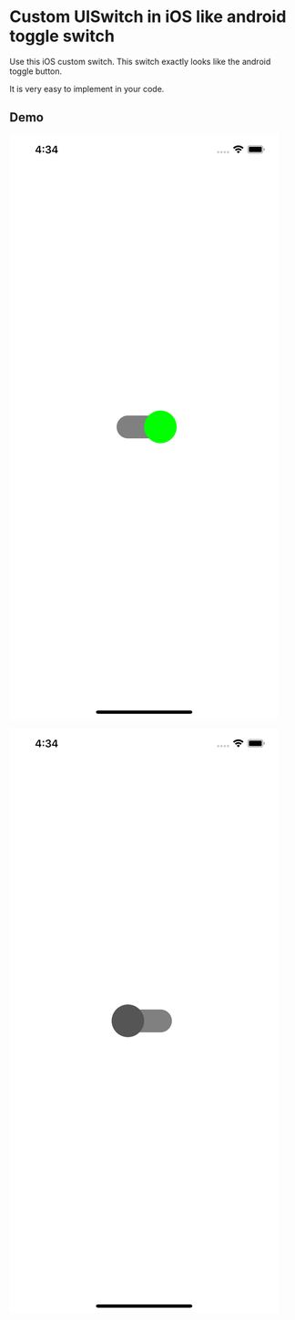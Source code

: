 # Custom UISwitch in iOS like android toggle switch
Use this iOS custom switch. This switch exactly looks like the android toggle button.

It is very easy to implement in your code.

## Demo

![ON state](https://github.com/warmodroid/Custom-UI-Switch/blob/master/on-state.png)

![OFF state](https://github.com/warmodroid/Custom-UI-Switch/blob/master/off-state.png)